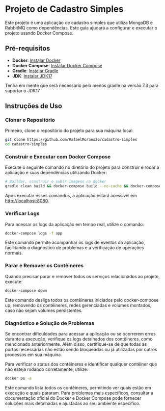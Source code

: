 # Projeto de Cadastro Simples

Este projeto é uma aplicação de cadastro simples que utiliza MongoDB e RabbitMQ como dependências. Este guia ajudará a configurar e executar o projeto usando Docker Compose.

## Pré-requisitos

- **Docker**: [Instalar Docker](https://docs.docker.com/get-docker/)
- **Docker Compose**: [Instalar Docker Compose](https://docs.docker.com/compose/install/)
- **Gradle**: [Instalar Gradle](https://gradle.org/releases/)
- **JDK**: [Instalar JDK17](https://www.oracle.com/java/technologies/javase/jdk17-archive-downloads.html)

Tenha em mente que será necessário pelo menos gradle na versão 7.3 para suportar o JDK17
## Instruções de Uso

### Clonar o Repositório

Primeiro, clone o repositório do projeto para sua máquina local:

```bash
git clone https://github.com/RafaelMoraes26/cadastro-simples
cd cadastro-simples
```
### Construir e Executar com Docker Compose

Execute o seguinte comando no diretório do projeto para construir e rodar a aplicação e suas dependências utilizando Docker:

```bash
# Buildar, construir e subir imagens no docker
gradle clean build && docker-compose build --no-cache && docker-compose up
```
Após executar esses comandos, a aplicação estará acessível em [http://localhost:8080](http://localhost:8080).

### Verificar Logs

Para acessar os logs da aplicação em tempo real, utilize o comando:

```bash
docker-compose logs -f app
```

Este comando permite acompanhar os logs de eventos da aplicação, facilitando o diagnóstico de problemas e a verificação de operações normais.

### Parar e Remover os Contêineres

Quando precisar parar e remover todos os serviços relacionados ao projeto, execute:

```bash
docker-compose down
```

Este comando desliga todos os contêineres iniciados pelo docker-compose up, removendo os contêineres, redes gerenciadas e volumes montados, caso não sejam volumes persistentes.

### Diagnóstico e Solução de Problemas

Se encontrar dificuldades para acessar a aplicação ou se ocorrerem erros durante a execução, verifique os logs detalhados dos contêineres, como mencionado anteriormente. Além disso, certifique-se de que todas as portas necessárias não estão sendo bloqueadas ou já utilizadas por outros processos em sua máquina.

Para verificar o status dos contêineres e identificar qualquer contêiner que não esteja rodando corretamente, utilize:

```bash
docker ps -a
```

Este comando lista todos os contêineres, permitindo ver quais estão em execução e quais pararam. Para problemas mais específicos, consultar a documentação oficial do Docker e Docker Compose pode fornecer soluções mais detalhadas e ajustadas ao seu ambiente específico.
